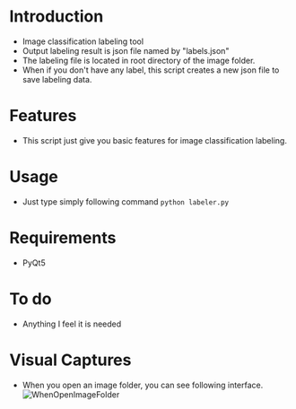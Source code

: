 # Introduction
  - Image classification labeling tool
  - Output labeling result is json file named by "labels.json"
  - The labeling file is located in root directory of the image folder.
  - When if you don't have any label, this script creates a new json file to save labeling data.
# Features
  - This script just give you basic features for image classification labeling. 
# Usage
  - Just type simply following command
  ```python labeler.py```
# Requirements
  - PyQt5
# To do
  - Anything I feel it is needed

# Visual Captures
  - When you open an image folder, you can see following interface. 
![WhenOpenImageFolder](./labeling_tool.PNG)